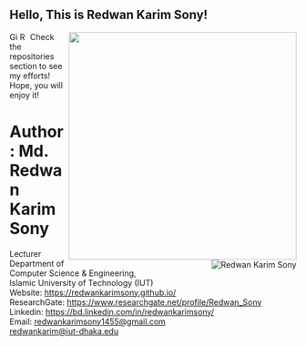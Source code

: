 ## Hello, This is Redwan Karim Sony!

[<img align="right" width="400" src="https://github-readme-stats.vercel.app/api?username=redwankarimsony&show_icons=true"/>](https://github.com/redwankarimsony/)





<a href="https://github.com/redwankarimsony">
  <img align="left" alt="GitHub" width="15px" src="https://cdn.jsdelivr.net/npm/simple-icons@v3/icons/github.svg" />
</a>
<a href="https://www.kaggle.com/redwankarimsony">
  <img align="left" alt="Redwan Karim Sony Kaggle Page" width="15px" src="https://cdn.jsdelivr.net/npm/simple-icons@3.1.0/icons/kaggle.svg" />
</a>




Check the repositories section to see my efforts! Hope, you will enjoy it!
<br/>
<p><img align='right' src="https://komarev.com/ghpvc/?username=redwankarimsony" alt="Redwan Karim Sony" /> </p>


# Author: Md. Redwan Karim Sony
Lecturer <br>
Department of Computer Science & Engineering, </br>
Islamic University of Technology (IUT) </br>
Website: https://redwankarimsony.github.io/ </br>
ResearchGate: https://www.researchgate.net/profile/Redwan_Sony </br>
Linkedin: https://bd.linkedin.com/in/redwankarimsony/ </br>
Email: redwankarimsony1455@gmail.com<br>
	redwankarim@iut-dhaka.edu

